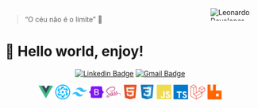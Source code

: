 <a href="https://leogoncalves.com.br/#/">
    <img src="https://leodev7.github.io/portfolio/img/leo-logo.png" alt="Leonardo Developer Logo" align="right" title="Logo" width="90" height="25" />
</a>

> “O céu não é o limite” 🚀

# 👋 Hello world, enjoy!

<div align="center">

[![Linkedin Badge](https://img.shields.io/badge/-LinkedIn-blue?style=flat-square&logo=Linkedin&logoColor=white&link=https://www.linkedin.com/in/leopdev/)](https://www.linkedin.com/in/leopdev/)
[![Gmail Badge](https://img.shields.io/badge/-Gmail-c14438?style=flat-square&logo=Gmail&logoColor=white&link=mailto:leop.contato@gmail.com)](mailto:leop.contato@gmail.com)

<img height="30" src="https://raw.githubusercontent.com/devicons/devicon/master/icons/vuejs/vuejs-original.svg">
<img height="30" src="https://raw.githubusercontent.com/devicons/devicon/master/icons/quasar/quasar-plain.svg">
<img height="30" src="https://raw.githubusercontent.com/devicons/devicon/master/icons/tailwindcss/tailwindcss-original.svg">
<img height="30" src="https://raw.githubusercontent.com/devicons/devicon/master/icons/bootstrap/bootstrap-original.svg">
<img height="30" src="https://raw.githubusercontent.com/devicons/devicon/master/icons/sass/sass-original.svg">
<img height="30" src="https://raw.githubusercontent.com/devicons/devicon/master/icons/html5/html5-original.svg">
<img height="30" src="https://raw.githubusercontent.com/devicons/devicon/master/icons/css3/css3-original.svg">
<img height="30" src="https://raw.githubusercontent.com/devicons/devicon/master/icons/javascript/javascript-plain.svg">
<img height="30" src="https://raw.githubusercontent.com/devicons/devicon/master/icons/typescript/typescript-original.svg">
<img height="30" src="https://raw.githubusercontent.com/devicons/devicon/master/icons/laravel/laravel-original.svg">
<img height="30" src="https://raw.githubusercontent.com/devicons/devicon/master/icons/rabbitmq/rabbitmq-original.svg">


</div>
